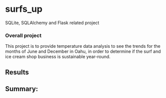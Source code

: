 # surfs_up
SQLite, SQLAlchemy and Flask related project 



### Overall project 

This project is to provide temperature data analysis to see the trends for the months of June and December in Oahu, in order to determine if the surf and ice cream shop business is sustainable year-round.


## Results 



## Summary: 



